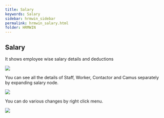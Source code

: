```yaml
---
title: Salary
keywords: Salary
sidebar: hrmwin_sidebar
permalink: hrmwin_salary.html
folder: HRMWIN
---
```


## Salary

It shows employee wise salary details and deductions


![](http://docs.risersoft.com/hrmnirvana/ImagesExt/image8_87.jpg)

You can see all the details of Staff, Worker, Contactor and Camus separately by expanding salary node.

![](http://docs.risersoft.com/hrmnirvana/ImagesExt/image8_88.png)

You can do various changes by right click menu.



![](http://docs.risersoft.com/hrmnirvana/ImagesExt/image8_89.jpg)
